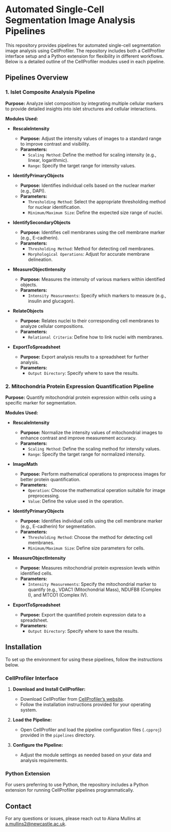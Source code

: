 
# Automated Single-Cell Segmentation Image Analysis Pipelines

This repository provides pipelines for automated single-cell segmentation image analysis using CellProfiler. The repository includes both a CellProfiler interface setup and a Python extension for flexibility in different workflows. Below is a detailed outline of the CellProfiler modules used in each pipeline.

## Pipelines Overview

### 1. Islet Composite Analysis Pipeline

**Purpose:** Analyze islet composition by integrating multiple cellular markers to provide detailed insights into islet structures and cellular interactions.

**Modules Used:**

- **RescaleIntensity**
  - **Purpose:** Adjust the intensity values of images to a standard range to improve contrast and visibility.
  - **Parameters:**
    - `Scaling Method`: Define the method for scaling intensity (e.g., linear, logarithmic).
    - `Range`: Specify the target range for intensity values.
    
- **IdentifyPrimaryObjects**
  - **Purpose:** Identifies individual cells based on the nuclear marker (e.g., DAPI).
  - **Parameters:** 
    - `Thresholding Method`: Select the appropriate thresholding method for nuclear identification.
    - `Minimum/Maximum Size`: Define the expected size range of nuclei.

- **IdentifySecondaryObjects**
  - **Purpose:** Identifies cell membranes using the cell membrane marker (e.g., E-cadherin).
  - **Parameters:** 
    - `Thresholding Method`: Method for detecting cell membranes.
    - `Morphological Operations`: Adjust for accurate membrane delineation.

- **MeasureObjectIntensity**
  - **Purpose:** Measures the intensity of various markers within identified objects.
  - **Parameters:** 
    - `Intensity Measurements`: Specify which markers to measure (e.g., insulin and glucagon).

- **RelateObjects**
  - **Purpose:** Relates nuclei to their corresponding cell membranes to analyze cellular compositions.
  - **Parameters:** 
    - `Relational Criteria`: Define how to link nuclei with membranes.

- **ExportToSpreadsheet**
  - **Purpose:** Export analysis results to a spreadsheet for further analysis.
  - **Parameters:** 
    - `Output Directory`: Specify where to save the results.

### 2. Mitochondria Protein Expression Quantification Pipeline

**Purpose:** Quantify mitochondrial protein expression within cells using a specific marker for segmentation.

**Modules Used:**

- **RescaleIntensity**
  - **Purpose:** Normalize the intensity values of mitochondrial images to enhance contrast and improve measurement accuracy.
  - **Parameters:**
    - `Scaling Method`: Define the scaling method for intensity values.
    - `Range`: Specify the target range for normalized intensity.
    
- **ImageMath**
  - **Purpose:** Perform mathematical operations to preprocess images for better protein quantification.
  - **Parameters:**
    - `Operation`: Choose the mathematical operation suitable for image preprocessing.
    - `Value`: Define the value used in the operation.
    
- **IdentifyPrimaryObjects**
  - **Purpose:** Identifies individual cells using the cell membrane marker (e.g., E-cadherin) for segmentation.
  - **Parameters:** 
    - `Thresholding Method`: Choose the method for detecting cell membranes.
    - `Minimum/Maximum Size`: Define size parameters for cells.

- **MeasureObjectIntensity**
  - **Purpose:** Measures mitochondrial protein expression levels within identified cells.
  - **Parameters:** 
    - `Intensity Measurements`: Specify the mitochondrial marker to quantify (e.g., VDAC1 (Mitochondrial Mass), NDUFB8 (Complex I), and MTCO1 (Complex IV).

- **ExportToSpreadsheet**
  - **Purpose:** Export the quantified protein expression data to a spreadsheet.
  - **Parameters:** 
    - `Output Directory`: Specify where to save the results.

## Installation

To set up the environment for using these pipelines, follow the instructions below.

### CellProfiler Interface

1. **Download and Install CellProfiler:**
   - Download CellProfiler from [CellProfiler’s website](https://cellprofiler.org/).
   - Follow the installation instructions provided for your operating system.

2. **Load the Pipeline:**
   - Open CellProfiler and load the pipeline configuration files (`.cpproj`) provided in the `pipelines` directory.

3. **Configure the Pipeline:**
   - Adjust the module settings as needed based on your data and analysis requirements.

### Python Extension

For users preferring to use Python, the repository includes a Python extension for running CellProfiler pipelines programmatically.


## Contact

For any questions or issues, please reach out to Alana Mullins at a.mullins2@newcastle.ac.uk.

